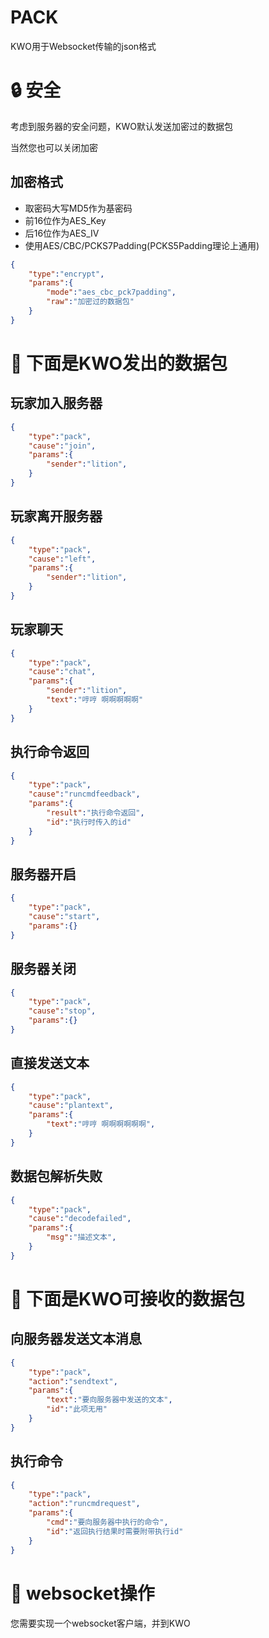 # PACK

KWO用于Websocket传输的json格式

# 🔒 安全

考虑到服务器的安全问题，KWO默认发送加密过的数据包

当然您也可以关闭加密

## 加密格式

 - 取密码大写MD5作为基密码
 - 前16位作为AES_Key
 - 后16位作为AES_IV
 - 使用AES/CBC/PCKS7Padding(PCKS5Padding理论上通用)

```json
{
    "type":"encrypt",
    "params":{
        "mode":"aes_cbc_pck7padding",
        "raw":"加密过的数据包"
    }
}
```

# 🔀 下面是KWO发出的数据包

## 玩家加入服务器

``` json
{
    "type":"pack",
    "cause":"join",
    "params":{
        "sender":"lition",
    }
}
```

## 玩家离开服务器


``` json
{
    "type":"pack",
    "cause":"left",
    "params":{
        "sender":"lition",
    }
}
```

## 玩家聊天


``` json
{
    "type":"pack",
    "cause":"chat",
    "params":{
        "sender":"lition",
        "text":"哼哼 啊啊啊啊啊"
    }
}
```

## 执行命令返回


``` json
{
    "type":"pack",
    "cause":"runcmdfeedback",
    "params":{
        "result":"执行命令返回",
        "id":"执行时传入的id"
    }
}
```

## 服务器开启

``` json
{
    "type":"pack",
    "cause":"start",
    "params":{}
}
```

## 服务器关闭


``` json
{
    "type":"pack",
    "cause":"stop",
    "params":{}
}
```

## 直接发送文本


``` json
{
    "type":"pack",
    "cause":"plantext",
    "params":{
        "text":"哼哼 啊啊啊啊啊啊",
    }
}
```

## 数据包解析失败

``` json
{
    "type":"pack",
    "cause":"decodefailed",
    "params":{
        "msg":"描述文本",
    }
}
```

# 🔀 下面是KWO可接收的数据包


## 向服务器发送文本消息

``` json
{
    "type":"pack",
    "action":"sendtext",
    "params":{
        "text":"要向服务器中发送的文本",
        "id":"此项无用"
    }
}
```

## 执行命令

``` json
{
    "type":"pack",
    "action":"runcmdrequest",
    "params":{
        "cmd":"要向服务器中执行的命令",
        "id":"返回执行结果时需要附带执行id"
    }
}
```

# 💬 websocket操作

您需要实现一个websocket客户端，并到KWO

